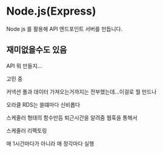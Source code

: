 # Node.js(Express)

Node js 를 활용해 API 엔드포인트 서버를 만듭니다.


## 재미없을수도 있음

API 뭐 만들지...

고민 중

커넥션 풀과 데이터 가져오는거까지는 전부했는데...이걸로 뭘 만드나

오라클 RDS는 쓸떄마다 신비롭다

스케줄러 형태의 함수만듬 퇴근시간을 알려줌 웹훅을 통해서 

스케줄러 리팩토링

매 1시간마다가 아니라 매 정각마다 실행


